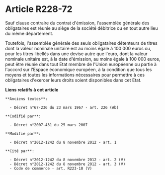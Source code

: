 # Article R228-72

Sauf clause contraire du contrat d'émission, l'assemblée générale des obligataires est réunie au siège de la société
débitrice ou en tout autre lieu du même département.

Toutefois, l'assemblée générale des seuls obligataires détenteurs de titres dont la valeur nominale unitaire est au moins
égale à 100 000 euros ou, pour les titres libellés dans une devise autre que l'euro, dont la valeur nominale unitaire est, à
la date d'émission, au moins égale à 100 000 euros, peut être réunie dans tout Etat membre de l'Union européenne ou partie à
l'accord sur l'Espace économique européen, à la condition que tous les moyens et toutes les informations nécessaires pour
permettre à ces obligataires d'exercer leurs droits soient disponibles dans cet Etat.

**Liens relatifs à cet article**

	**Anciens textes**:

	  - Décret n°67-236 du 23 mars 1967 - art. 226 (Ab)

	**Codifié par**:

	  - Décret n°2007-431 du 25 mars 2007

	**Modifié par**:

	  - Décret n°2012-1242 du 8 novembre 2012 - art. 1

	**Cité par**:

	  - Décret n°2012-1242 du 8 novembre 2012 - art. 2 (V)
	  - Décret n°2012-1242 du 8 novembre 2012 - art. 3 (V)
	  - Code de commerce - art. R223-10 (V)
